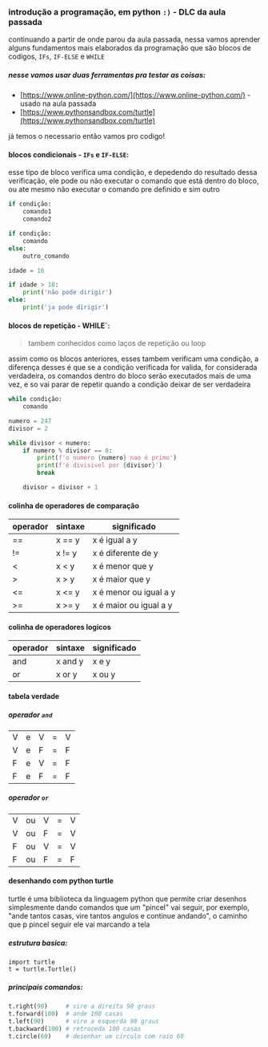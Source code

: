 
### introdução a programação, em python `:)` - DLC da aula passada
continuando a partir de onde parou da aula passada, nessa vamos aprender alguns fundamentos mais elaborados da programação que são blocos de codigos, `IFs`, `IF-ELSE` e `WHILE`

##### nesse vamos usar duas ferramentas pra testar as coisas:
* [https://www.online-python.com/](https://www.online-python.com/) - usado na aula passada
* [https://www.pythonsandbox.com/turtle](https://www.pythonsandbox.com/turtle)

já temos o necessario então vamos pro codigo!

#### blocos condicionais - `IFs` e `IF-ELSE`:
esse tipo de bloco verifica uma condição, e depedendo do resultado dessa verificação, ele pode ou não executar o comando que está dentro do bloco, ou ate mesmo não executar o comando pre definido e sim outro

```python
if condição:
    comando1
    comando2
```
```python
if condição:
    comando
else:
    outro_comando
```
```python
idade = 16

if idade > 18:
    print('não pode dirigir')
else:
    print('ja pode dirigir')
```

#### blocos de repetição - WHILE`:
> tambem conhecidos como laços de repetição ou loop

assim como os blocos anteriores, esses tambem verificam uma condição, a diferença desses é que se a condição verificada for valida, for considerada verdadeira, os comandos dentro do bloco serão executados mais de uma vez, e so vai parar de repetir quando a condição deixar de ser verdadeira

```python
while condição:
    comando
```
```python
numero = 247
divisor = 2

while divisor < numero:
    if numero % divisor == 0:
        print(f'o numero {numero} nao é primo')
        print(f'é divisivel por {divisor}')
        break

    divisor = divisor + 1
```

#### colinha de operadores de comparação
| operador | sintaxe | significado            |
|----------|---------|------------------------|
| ==       | x == y  | x é igual a y          |
| !=       | x != y  | x é diferente de y     |
| <        | x <  y  | x é menor que y        |
| >        | x >  y  | x é maior que y        |
| <=       | x <= y  | x é menor ou igual a y |
| >=       | x >= y  | x é maior ou igual a y |

#### colinha de operadores logicos
| operador | sintaxe | significado |
|----------|---------|-------------|
| and      | x and y | x e y       |
| or       | x or y  | x ou y      |

#### tabela verdade
##### operador `and`
|   |   |   |   |   |
|---|---|---|---|---|
| V | e | V | = | V |
| V | e | F | = | F |
| F | e | V | = | F |
| F | e | F | = | F |
##### operador `or`
|   |   |   |   |   |
|---|---|---|---|---|
| V | ou | V | = | V |
| V | ou | F | = | V |
| F | ou | V | = | V |
| F | ou | F | = | F |

#### desenhando com python turtle
turtle é uma biblioteca da linguagem python que permite criar desenhos simplesmente dando comandos que um "pincel" vai seguir, por exemplo, "ande tantos casas, vire tantos angulos e continue andando", o caminho que p pincel seguir ele vai marcando a tela

##### estrutura basica:
```pyhton
import turtle
t = turtle.Turtle()
```
##### principais comandos:
```python
t.right(90)     # vire a direita 90 graus
t.forward(100)  # ande 100 casas
t.left(90)      # vire a esquerda 90 graus
t.backward(100) # retroceda 100 casas
t.circle(60)    # desenhar um circulo com raio 60
```
